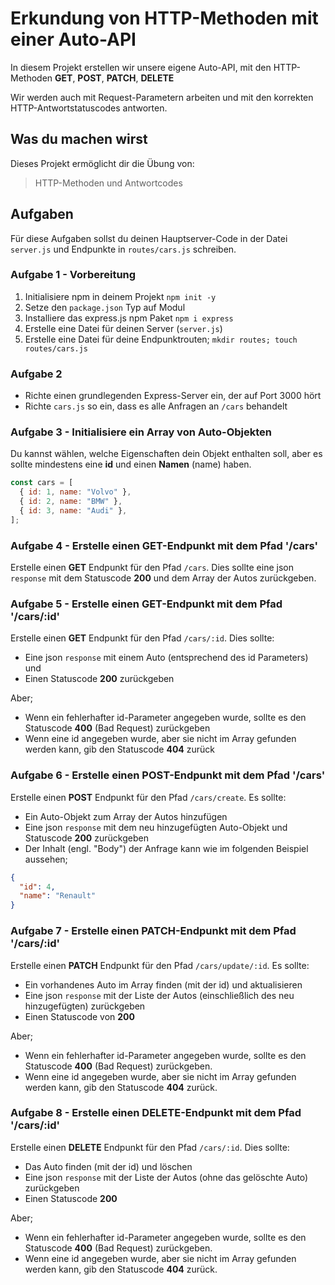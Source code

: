 # Erkundung von HTTP-Methoden mit einer Auto-API

In diesem Projekt erstellen wir unsere eigene Auto-API, mit den HTTP-Methoden **GET**, **POST**, **PATCH**, **DELETE**

Wir werden auch mit Request-Parametern arbeiten und mit den korrekten HTTP-Antwortstatuscodes antworten.

## Was du machen wirst

Dieses Projekt ermöglicht dir die Übung von:

> HTTP-Methoden und Antwortcodes

## Aufgaben

Für diese Aufgaben sollst du deinen Hauptserver-Code in der Datei `server.js` und Endpunkte in `routes/cars.js` schreiben.

### Aufgabe 1 - Vorbereitung

1. Initialisiere npm in deinem Projekt
   `npm init -y`
2. Setze den `package.json` Typ auf Modul
3. Installiere das express.js npm Paket
   `npm i express`
4. Erstelle eine Datei für deinen Server (`server.js`)
5. Erstelle eine Datei für deine Endpunktrouten; `mkdir routes; touch routes/cars.js`

### Aufgabe 2 

- Richte einen grundlegenden Express-Server ein, der auf Port 3000 hört
- Richte `cars.js` so ein, dass es alle Anfragen an `/cars` behandelt

### Aufgabe 3 - Initialisiere ein Array von Auto-Objekten

Du kannst wählen, welche Eigenschaften dein Objekt enthalten soll, aber es sollte mindestens eine **id** und einen **Namen** (name) haben.

```javascript
const cars = [
  { id: 1, name: "Volvo" },
  { id: 2, name: "BMW" },
  { id: 3, name: "Audi" },
];
```

### Aufgabe 4 - Erstelle einen GET-Endpunkt mit dem Pfad '/cars'

Erstelle einen **GET** Endpunkt für den Pfad `/cars`. Dies sollte eine json `response` mit dem Statuscode **200** und dem Array der Autos zurückgeben.

### Aufgabe 5 - Erstelle einen GET-Endpunkt mit dem Pfad '/cars/:id'

Erstelle einen **GET** Endpunkt für den Pfad `/cars/:id`. Dies sollte:

- Eine json `response` mit einem Auto (entsprechend des id Parameters) und
- Einen Statuscode **200** zurückgeben

Aber;

- Wenn ein fehlerhafter id-Parameter angegeben wurde, sollte es den Statuscode **400** (Bad Request) zurückgeben
- Wenn eine id angegeben wurde, aber sie nicht im Array gefunden werden kann, gib den Statuscode **404** zurück

### Aufgabe 6 - Erstelle einen POST-Endpunkt mit dem Pfad '/cars'

Erstelle einen **POST** Endpunkt für den Pfad `/cars/create`. Es sollte:

- Ein Auto-Objekt zum Array der Autos hinzufügen
- Eine json `response` mit dem neu hinzugefügten Auto-Objekt und Statuscode **200** zurückgeben
- Der Inhalt (engl. "Body") der Anfrage kann wie im folgenden Beispiel aussehen;

```json
{
  "id": 4,
  "name": "Renault"
}
```

### Aufgabe 7 - Erstelle einen PATCH-Endpunkt mit dem Pfad '/cars/:id'

Erstelle einen **PATCH** Endpunkt für den Pfad `/cars/update/:id`. Es sollte:

- Ein vorhandenes Auto im Array finden (mit der id) und aktualisieren
- Eine json `response` mit der Liste der Autos (einschließlich des neu hinzugefügten) zurückgeben
- Einen Statuscode von **200**

Aber;

- Wenn ein fehlerhafter id-Parameter angegeben wurde, sollte es den Statuscode **400** (Bad Request) zurückgeben.
- Wenn eine id angegeben wurde, aber sie nicht im Array gefunden werden kann, gib den Statuscode **404** zurück.

### Aufgabe 8 - Erstelle einen DELETE-Endpunkt mit dem Pfad '/cars/:id'

Erstelle einen **DELETE** Endpunkt für den Pfad `/cars/:id`. Dies sollte:

- Das Auto finden (mit der id) und löschen
- Eine json `response` mit der Liste der Autos (ohne das gelöschte Auto) zurückgeben
- Einen Statuscode **200**

Aber;

- Wenn ein fehlerhafter id-Parameter angegeben wurde, sollte es den Statuscode **400** (Bad Request) zurückgeben.
- Wenn eine id angegeben wurde, aber sie nicht im Array gefunden werden kann, gib den Statuscode **404** zurück.
